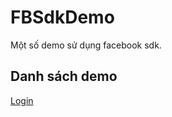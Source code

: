 # FBSdkDemo
Một số demo sử dụng facebook sdk.

## Danh sách demo
[Login](https://github.com/tranlinh265/FBSdkDemo/tree/dev_demo_login_sdk)
